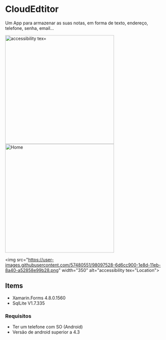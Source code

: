 # CloudEdtitor
Um App para armazenar as suas notas, em forma de texto, endereço, telefone, senha, email...

<p>
    <img src="https://user-images.githubusercontent.com/57480551/98097518-69d94200-1e8d-11eb-8494-16f499bfa555.png" width="350" alt="accessibility tex="Location">
  <img src="https://user-images.githubusercontent.com/57480551/98097523-6c3b9c00-1e8d-11eb-9d49-cd476dae11fe.png" width="350" title="Home">
</p>

  <img src="https://user-images.githubusercontent.com/57480551/98097528-6d6cc900-1e8d-11eb-8a40-a52858e99b28.png" width="350" alt="accessibility tex="Location">
    
## Items 

  - Xamarin.Forms 4.8.0.1560
  - SqlLite V1.7.335

### Requisitos
- Ter um telefone com SO (Android) 
- Versão de android superior a 4.3

